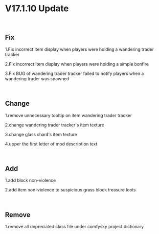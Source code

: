 # V17.1.10 Update

​     

## Fix

1.Fix incorrect item display when players were holding a wandering trader tracker

2.Fix incorrect item display when players were holding a simple bonfire

3.Fix BUG of wandering trader tracker failed to notify players when a wandering trader was spawned

​     

## Change

1.remove unnecessary tooltip on item wandering trader tracker

2.change wandering trader tracker's item texture

3.change glass shard's item texture

4.upper the first letter of mod description text

​     

## Add

1.add block non-violence

2.add item non-violence to suspicious grass block treasure loots

​     

## Remove

1.remove all depreciated class file under comfysky project dictionary

